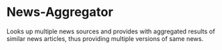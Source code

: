 # News-Aggregator
Looks up multiple news sources and provides with aggregated results of similar news articles, thus providing multiple versions of same news.
